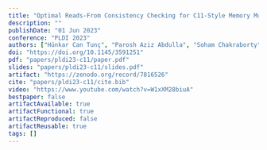 ```yaml
---
title: "Optimal Reads-From Consistency Checking for C11-Style Memory Models"
description: ""
publishDate: "01 Jun 2023"
conference: "PLDI 2023"
authors: ["Hünkar Can Tunç", "Parosh Aziz Abdulla", "Soham Chakraborty", "Shankaranarayanan Krishna", "Umang Mathur", "Andreas Pavlogiannis"]
doi: "https://doi.org/10.1145/3591251"
pdf: "papers/pldi23-c11/paper.pdf"
slides: "papers/pldi23-c11/slides.pdf"
artifact: "https://zenodo.org/record/7816526"
cite: "papers/pldi23-c11/cite.bib"
video: "https://www.youtube.com/watch?v=W1xXM28biuA"
bestpaper: false
artifactAvailable: true
artifactFunctional: true
artifactReproduced: false
artifactReusable: true
tags: []
---
```

